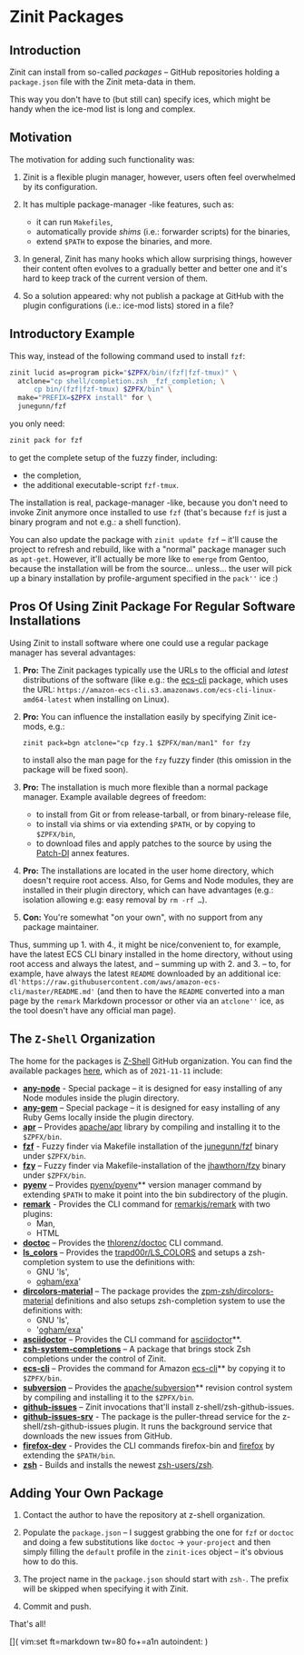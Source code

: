 # Zinit Packages

## Introduction

Zinit can install from so-called _packages_ – GitHub repositories holding
a `package.json` file with the Zinit meta-data in them.

This way you don't have to (but still can) specify ices, which might be handy
when the ice-mod list is long and complex.

## Motivation

The motivation for adding such functionality was:

1. Zinit is a flexible plugin manager, however, users often feel overwhelmed by
   its configuration.

2. It has multiple package-manager -like features, such as:

   - it can run `Makefiles`,
   - automatically provide _shims_ (i.e.: forwarder scripts) for the binaries,
   - extend `$PATH` to expose the binaries, and more.

3. In general, Zinit has many hooks which allow surprising things, however their
   content often evolves to a gradually better and better one and it's hard to
   keep track of the current version of them.

4. So a solution appeared: why not publish a package at GitHub with the plugin
   configurations (i.e.: ice-mod lists) stored in a file?

## Introductory Example

This way, instead of the following command used to install `fzf`:

```zsh
zinit lucid as=program pick="$ZPFX/bin/(fzf|fzf-tmux)" \
  atclone="cp shell/completion.zsh _fzf_completion; \
      cp bin/(fzf|fzf-tmux) $ZPFX/bin" \
  make="PREFIX=$ZPFX install" for \
  junegunn/fzf
```

you only need:

```zsh
zinit pack for fzf
```

to get the complete setup of the fuzzy finder, including:

- the completion,
- the additional executable-script `fzf-tmux`.

The installation is real, package-manager -like, because you don't need to
invoke Zinit anymore once installed to use `fzf` (that's because `fzf` is just
a binary program and not e.g.: a shell function).

You can also update the package with `zinit update fzf` – it'll cause the
project to refresh and rebuild, like with a "normal" package manager such as
`apt-get`. However, it'll actually be more like to `emerge` from Gentoo, because
the installation will be from the source… unless… the user will pick up a binary
installation by profile-argument specified in the `pack''` ice :)

## Pros Of Using Zinit Package For Regular Software Installations

Using Zinit to install software where one could use a regular package manager
has several advantages:

1. **Pro:** The Zinit packages typically use the URLs to the official and
   _latest_ distributions of the software (like e.g.: the
   [ecs-cli](https://github.com/z-shell/ecs-cli) package, which uses the
   URL: `https://amazon-ecs-cli.s3.amazonaws.com/ecs-cli-linux-amd64-latest`
   when installing on Linux).

2. **Pro:** You can influence the installation easily by specifying Zinit
   ice-mods, e.g.:

   ```
   zinit pack=bgn atclone="cp fzy.1 $ZPFX/man/man1" for fzy
   ```

   to install also the man page for the `fzy` fuzzy finder (this omission in
   the package will be fixed soon).

3. **Pro:** The installation is much more flexible than a normal package
   manager. Example available degrees of freedom:

   - to install from Git or from release-tarball, or from binary-release file,
   - to install via shims or via extending `$PATH`, or by copying to
     `$ZPFX/bin`,
   - to download files and apply patches to the source by using the
     [Patch-Dl](../z-a-patch-dl/) annex features.

4. **Pro:** The installations are located in the user home directory, which
   doesn't require root access. Also, for Gems and Node modules, they are
   installed in their plugin directory, which can have advantages (e.g.:
   isolation allowing e.g: easy removal by `rm -rf …`).

5. **Con:** You're somewhat "on your own", with no support from any package
   maintainer.

Thus, summing up 1. with 4., it might be nice/convenient to, for example, have
the latest ECS CLI binary installed in the home directory, without using root
access and always the latest, and – summing up with 2. and 3. – to, for example,
have always the latest `README` downloaded by an additional ice:
`dl'https://raw.githubusercontent.com/aws/amazon-ecs-cli/master/README.md'` (and
then to have the `README` converted into a man page by the `remark` Markdown
processor or other via an `atclone''` ice, as the tool doesn't have any official
man page).

## The `Z-Shell` Organization

The home for the packages is [Z-Shell](https://github.com/z-shell)
GitHub organization. You can find the available packages [here](https://github.com/search?q=topic%3Azinit-package+org%3Az-shell&type=Repositories), which as of
`2021-11-11` include:

- **[any-node](https://github.com/z-shell/any-node)** - Special package – it is designed for easy installing of any Node modules inside the plugin directory.
- **[any-gem](https://github.com/z-shell/any-gem)** – Special package – it is designed for easy installing of any Ruby Gems locally inside the plugin directory.
- **[apr](https://github.com/z-shell/apr)** – Provides [apache/apr](https://github.com/apache/apr) library by compiling and installing it to the `$ZPFX/bin`.
- **[fzf](https://github.com/z-shell/fzf)** - Fuzzy finder via Makefile installation of the [junegunn/fzf](https://github.com/junegunn/fzf) binary under `$ZPFX/bin`.
- **[fzy](https://github.com/z-shell/fzy)** – Fuzzy finder via Makefile-installation of the [jhawthorn/fzy](https://github.com/jhawthorn/fzy) binary under `$ZPFX/bin`.
- **[pyenv](https://github.com/z-shell/pyenv)** – Provides [pyenv/pyenv](https://github.com/pyenv/pyenv)** version manager command by extending `$PATH` to make it point into the bin subdirectory of the plugin.
- **[remark](https://github.com/z-shell/remark)** - Provides the CLI command for [remarkjs/remark](https://github.com/remarkjs/remark) with two plugins:
  - Man,
  - HTML
- **[doctoc](https://github.com/z-shell/doctoc)** – Provides the [thlorenz/doctoc](https://github.com/thlorenz/doctoc) CLI command.
- **[ls_colors](https://github.com/z-shell/ls_colors)** – Provides the [trapd00r/LS_COLORS](https://github.com/trapd00r/LS_COLORS) and setups a zsh-completion system to use the definitions with:
  - GNU 'ls',
  - [ogham/exa](https://github.com/ogham/exa)'
- **[dircolors-material](https://github.com/z-shell/dircolors-material)** – The package provides the [zpm-zsh/dircolors-material](https://github.com/zpm-zsh/dircolors-material) definitions and also setups zsh-completion system to use the definitions with:
  - GNU 'ls',
  - '[ogham/exa](https://github.com/ogham/exa)'
- **[asciidoctor](https://github.com/z-shell/asciidoctor)** – Provides the CLI command for [asciidoctor](https://github.com/asciidoctor/asciidoctor)**.
- **[zsh-system-completions](https://github.com/z-shell/zsh-system-completions)** – A package that brings stock Zsh completions under the control of Zinit.
- **[ecs-cli](https://github.com/z-shell/ecs-cli)** – Provides the command for Amazon [ecs-cli](https://github.com/aws/amazon-ecs-cli)** by copying it to `$ZPFX/bin`.
- **[subversion](https://github.com/z-shell/subversion)** – Provides the [apache/subversion](https://github.com/apache/subversion)** revision control system by compiling and installing it to the `$ZPFX/bin`.
- **[github-issues](https://github.com/z-shell/github-issues)** – Zinit invocations that'll install z-shell/zsh-github-issues.
- **[github-issues-srv](https://github.com/z-shell/github-issues-srv)** - The package is the puller-thread service for the z-shell/zsh-github-issues plugin. It runs the background service that downloads the new issues from GitHub.
- **[firefox-dev](https://github.com/z-shell/firefox-dev)** - Provides the CLI commands firefox-bin and [firefox](https://www.mozilla.org/en-GB/firefox/developer) by extending the `$PATH/bin`.
- **[zsh](https://github.com/z-shell/zsh)** - Builds and installs the newest [zsh-users/zsh](https://github.com/zsh-users/zsh).


## Adding Your Own Package

1. Contact the author to have the repository at z-shell organization.

2. Populate the `package.json` – I suggest grabbing the one for `fzf` or
   `doctoc` and doing a few substitutions like `doctoc` → `your-project` and
   then simply filling the `default` profile in the `zinit-ices` object – it's
   obvious how to do this.

3. The project name in the `package.json` should start with `zsh-`. The prefix
   will be skipped when specifying it with Zinit.

4. Commit and push.

That's all!

[]( vim:set ft=markdown tw=80 fo+=a1n autoindent: )
